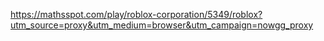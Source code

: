 https://mathsspot.com/play/roblox-corporation/5349/roblox?utm_source=proxy&utm_medium=browser&utm_campaign=nowgg_proxy
